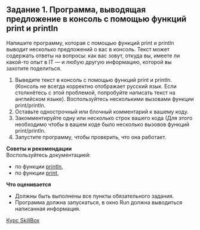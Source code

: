 ## Задание 1. Программа, выводящая предложение в консоль с помощью функций print и println
Напишите программу, которая с помощью функций print и println выводит несколько предложений о вас в консоль.
Текст может содержать ответы на вопросы: как вас зовут, откуда вы, имеете ли какой-то опыт в IT — и любую другую информацию, которой вы захотите поделиться.

1) Выведите текст в консоль с помощью функций print и println. (Консоль не всегда корректно отображает русский язык. Если столкнётесь с этой проблемой, попробуйте написать текст на английском языке). Воспользуйтесь несколькими вызовами функции print/println.
2) Оставьте однострочный или блочный комментарий к вашему коду.
3) Закомментируйте одну или несколько строк вашего кода (Для этого необходимо чтобы в вашем коде было несколько вызовов функций print/println.
4) Запустите программу, чтобы проверить, что она работает.

**Советы и рекомендации**
</br>Воспользуйтесь документацией:
- по функции [println](https://kotlinlang.org/api/latest/jvm/stdlib/kotlin.io/println.html),
- по функции [print](https://kotlinlang.org/api/latest/jvm/stdlib/kotlin.io/print.html),

**Что оценивается**
- Должны быть выполнены все пункты обязательного задания.
- Программа должна запускаться, в окно Run должна выводиться написанная информация.

[Курс SkillBox](https://skillbox.ru/course/profession-android-developer-dpo/)